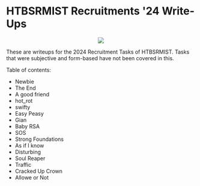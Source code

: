 # HTBSRMIST Recruitments '24 Write-Ups
<p align="center">
  <img src="https://miro.medium.com/v2/resize:fit:1191/1*Eq2z6OoROOZgnfEsy_Tivw.png" />
</p>

These are writeups for the 2024 Recruitment Tasks of HTBSRMIST. Tasks that were subjective and form-based have not been covered in this. 

Table of contents:

- Newbie
- The End
- A good friend
- hot_rot
- swifty
- Easy Peasy
- Gian
- Baby RSA
- SOS
- Strong Foundations
- As if I know
- Disturbing
- Soul Reaper
- Traffic
- Cracked Up Crown
- Allowe or Not
